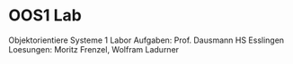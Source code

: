 OOS1 Lab
========

Objektorientiere Systeme 1 Labor
Aufgaben: Prof. Dausmann HS Esslingen
Loesungen: Moritz Frenzel, Wolfram Ladurner

